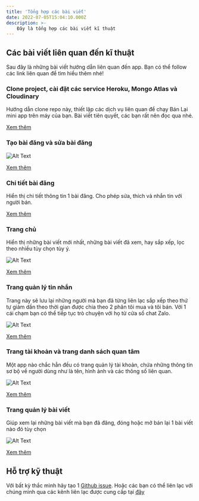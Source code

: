 ```yaml
---
title: 'Tổng hợp các bài viết'
date: 2022-07-05T15:04:10.000Z
description: >-
    Đây là tổng hợp các bài viết kĩ thuật
---
```

## Các bài viết liên quan đến kĩ thuật
Sau đây là những bài viết hướng dẫn liên quan đến app. Bạn có thể follow các link liên quan để tìm hiểu thêm nhé!

### Clone project, cài đặt các service Heroku, Mongo Atlas và Cloudinary
Hướng dẫn clone repo này, thiết lập các dịch vụ liên quan để chạy Bán Lại mini app trên máy của bạn. Bài viết tiên quyết, các bạn rất nên đọc qua nhé.

[Xem thêm](https://scintillating-haupia-01fe5d.netlify.app/post/setting-up-tutorial/)
### Tạo bài đăng và sửa bài đăng
![Alt Text](https://scintillating-haupia-01fe5d.netlify.app/img/create.gif)

[Xem thêm](https://scintillating-haupia-01fe5d.netlify.app/post/create-post-tutorial/)

### Chi tiết bài đăng
Hiển thị chi tiết thông tin 1 bài đăng. Cho phép sửa, thích và nhắn tin với người bán.

[Xem thêm](https://scintillating-haupia-01fe5d.netlify.app/post/post-details-tutorial/)

### Trang chủ
Hiển thị những bài viết mới nhất, những bài viết đã xem, hay sắp xếp, lọc theo nhiều tùy chọn tùy ý.

![Alt Text](https://scintillating-haupia-01fe5d.netlify.app/img/home.gif)

[Xem thêm](https://scintillating-haupia-01fe5d.netlify.app/post/home-page-tutorial/)

### Trang quản lý tin nhắn
Trang này sẽ lưu lại những người mà bạn đã từng liên lạc sắp xếp theo thứ tự giảm dần theo thời gian được chia theo 2 phân tôi mua và tôi bán. Với 1 cái chạm bạn có thể tiếp tục trò chuyện với họ từ cửa sổ chat Zalo.

![Alt Text](https://scintillating-haupia-01fe5d.netlify.app/img/messages.gif)

[Xem thêm](https://scintillating-haupia-01fe5d.netlify.app/post/message-page-tutorial/)

### Trang tài khoản và trang danh sách quan tâm
Một app nào chắc hẳn đều có trang quản lý tài khoản, chứa những thông tin sơ bộ về người dùng như là tên, hình ảnh và các thông số liên quan.

![Alt Text](https://scintillating-haupia-01fe5d.netlify.app/img/account.gif)

[Xem thêm](https://scintillating-haupia-01fe5d.netlify.app/post/account-page-tutorial/)

### Trang quản lý bài viết
Giúp xem lại những bài viết mà bạn đã đăng, đóng hoặc mở bán lại 1 bài viết nào đó tùy chọn

![Alt Text](https://scintillating-haupia-01fe5d.netlify.app/img/manage-post.gif)

[Xem thêm](https://scintillating-haupia-01fe5d.netlify.app/post/manage-posts-page-tutorial/)

## Hỗ trợ kỹ thuật
Với bất kỳ thắc mình hãy tạo 1 [Github issue](https://github.com/quynhdinh/BanLai/issues). Hoặc các bạn có thể liên lạc với chúng mình qua các kênh liên lạc được cung cấp tại [đây](https://scintillating-haupia-01fe5d.netlify.app/contact/) 